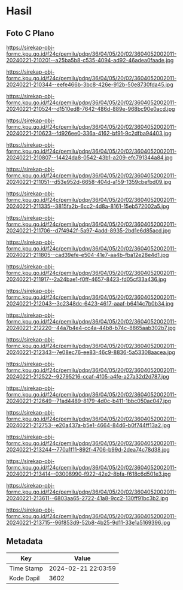 # Hasil

## Foto C Plano

https://sirekap-obj-formc.kpu.go.id/f24c/pemilu/pdpr/36/04/05/20/02/3604052002011-20240221-210201--a25ba5b8-c535-4094-ad92-46adea0faade.jpg

https://sirekap-obj-formc.kpu.go.id/f24c/pemilu/pdpr/36/04/05/20/02/3604052002011-20240221-210344--eefe466b-3bc8-426e-912b-50e8730fda45.jpg

https://sirekap-obj-formc.kpu.go.id/f24c/pemilu/pdpr/36/04/05/20/02/3604052002011-20240221-210524--d1510ed8-7642-486d-889e-968bc90e0acd.jpg

https://sirekap-obj-formc.kpu.go.id/f24c/pemilu/pdpr/36/04/05/20/02/3604052002011-20240221-210623--fd926ee0-336a-4162-bf91-9c2dfba94403.jpg

https://sirekap-obj-formc.kpu.go.id/f24c/pemilu/pdpr/36/04/05/20/02/3604052002011-20240221-210807--14424da8-0542-43b1-a209-efc791344a84.jpg

https://sirekap-obj-formc.kpu.go.id/f24c/pemilu/pdpr/36/04/05/20/02/3604052002011-20240221-211051--d53e952d-6658-404d-a159-1359cbefbd09.jpg

https://sirekap-obj-formc.kpu.go.id/f24c/pemilu/pdpr/36/04/05/20/02/3604052002011-20240221-211335--3815fa2b-6cc2-4d8a-8161-15eb572002a5.jpg

https://sirekap-obj-formc.kpu.go.id/f24c/pemilu/pdpr/36/04/05/20/02/3604052002011-20240221-211706--d7f4942f-5a97-4add-8935-2bd1e6d85acd.jpg

https://sirekap-obj-formc.kpu.go.id/f24c/pemilu/pdpr/36/04/05/20/02/3604052002011-20240221-211805--cad39efe-e504-41e7-aa4b-fba12e28e4d1.jpg

https://sirekap-obj-formc.kpu.go.id/f24c/pemilu/pdpr/36/04/05/20/02/3604052002011-20240221-211917--2a24bae1-f0ff-4657-8423-fd05cf33a436.jpg

https://sirekap-obj-formc.kpu.go.id/f24c/pemilu/pdpr/36/04/05/20/02/3604052002011-20240221-212043--3c2348dc-6423-4617-aaaf-b6414c7b0b34.jpg

https://sirekap-obj-formc.kpu.go.id/f24c/pemilu/pdpr/36/04/05/20/02/3604052002011-20240221-212220--44a7b4e4-cc4a-44b8-b74c-8865aab302b7.jpg

https://sirekap-obj-formc.kpu.go.id/f24c/pemilu/pdpr/36/04/05/20/02/3604052002011-20240221-212343--7e08ec76-ee83-46c9-8836-5a53308aacea.jpg

https://sirekap-obj-formc.kpu.go.id/f24c/pemilu/pdpr/36/04/05/20/02/3604052002011-20240221-212522--92795216-ccaf-4f05-a4fe-a27a32d2d787.jpg

https://sirekap-obj-formc.kpu.go.id/f24c/pemilu/pdpr/36/04/05/20/02/3604052002011-20240221-212649--71ad4489-8179-4d0c-b411-1bbc050ac047.jpg

https://sirekap-obj-formc.kpu.go.id/f24c/pemilu/pdpr/36/04/05/20/02/3604052002011-20240221-212753--e20a437a-b5e1-4664-84d6-b0f744ff13a2.jpg

https://sirekap-obj-formc.kpu.go.id/f24c/pemilu/pdpr/36/04/05/20/02/3604052002011-20240221-213244--770a1f11-892f-4706-b99d-2dea74c78d38.jpg

https://sirekap-obj-formc.kpu.go.id/f24c/pemilu/pdpr/36/04/05/20/02/3604052002011-20240221-213414--03008990-f922-42e2-8bfa-f618c6d501e3.jpg

https://sirekap-obj-formc.kpu.go.id/f24c/pemilu/pdpr/36/04/05/20/02/3604052002011-20240221-213611--6803aa65-2722-41a8-9cc2-130ff91bc3b2.jpg

https://sirekap-obj-formc.kpu.go.id/f24c/pemilu/pdpr/36/04/05/20/02/3604052002011-20240221-213715--96f853d9-52b8-4b25-9d11-33e1a5169396.jpg


## Metadata

| Key        | Value               |
| ---------- | ------------------- |
| Time Stamp | 2024-02-21 22:03:59 |
| Kode Dapil | 3602                |



